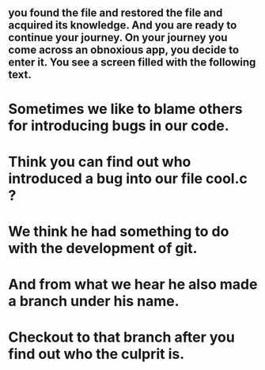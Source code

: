 you found the file and restored the file and acquired its knowledge.
And you are ready to continue your journey.
On your journey you come across an obnoxious app, you decide to enter it.
You see a screen filled with the following text.
-------------------------------------------------------------------------
# Sometimes we like to blame others for introducing bugs in our code. 
# Think you can find out who introduced a bug into our file cool.c ? 
# We think he had something to do with the development of git.
# And from what we hear he also made a branch under his name.
# Checkout to that branch after you find out who the culprit is. 
